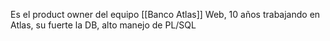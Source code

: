 Es el product owner del equipo [[Banco Atlas]] Web, 10 años trabajando en Atlas, su fuerte la DB, alto manejo de PL/SQL 